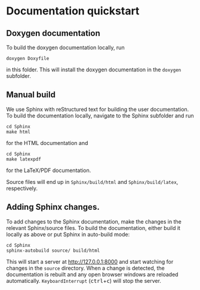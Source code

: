 # Documentation quickstart

## Doxygen documentation
To build the doxygen documentation locally, run

```
doxygen Doxyfile
```

in this folder. 
This will install the doxygen documentation in the `doxygen` subfolder. 

## Manual build
We use Sphinx with reStructured text for building the user documentation. 
To build the documentation locally, navigate to the Sphinx subfolder and run

```
cd Sphinx
make html
```

for the HTML documentation and

```
cd Sphinx
make latexpdf
```

for the LaTeX/PDF documentation.

Source files will end up in `Sphinx/build/html` and `Sphinx/build/latex`, respectively. 

## Adding Sphinx changes. 
To add changes to the Sphinx documentation, make the changes in the relevant Sphinx/source files.
To build the documentation, either build it locally as above or put Sphinx in auto-build mode:

```
cd Sphinx
sphinx-autobuild source/ build/html
```

This will start a server at http://127.0.0.1:8000 and start watching for changes in the `source` directory.
When a change is detected, the documentation is rebuilt and any open browser windows are reloaded automatically. `KeyboardInterrupt` (<kbd>ctrl</kbd>+<kbd>c</kbd>) will stop the server.

